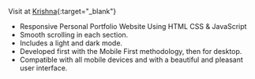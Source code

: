 Visit at
[Krishna](https://krishnamurthy-srinivasan.github.io/krishna-murthy-portfolio/){:target="_blank"}


- Responsive Personal Portfolio Website Using HTML CSS & JavaScript
- Smooth scrolling in each section.
- Includes a light and dark mode.
- Developed first with the Mobile First methodology, then for desktop.
- Compatible with all mobile devices and with a beautiful and pleasant user interface.

